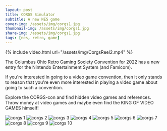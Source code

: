 ```yaml
---
layout: post
title: CORGS Simulator
subtitle: A new NES game
cover-img: /assets/img/corgs1.jpg
thumbnail-img: /assets/img/corgs1.jpg
share-img: /assets/img/corgs1.jpg
tags: [nes, retro, game]
---
```


{% include video.html url="/assets/img/CorgsReel2.mp4" %}


The Columbus Ohio Retro Gaming Society Convention for 2022 has a new entry for the Nintendo Entertainment System (and Famicom).

If you're interested in going to a video game convention, then it only stands to reason that you're even more interested in playing a video game about going to such a convention.

Explore the CORGS-con and find hidden video games and references. Throw money at video games and maybe even find the KING OF VIDEO GAMES himself!

![corgs 1](/assets/img/corgs1.jpg)
![corgs 2](/assets/img/corgsgames.jpg)
![corgs 3](/assets/img/corgsfamicom.jpg)
![corgs 4](/assets/img/corgsneslabel.jpg)
![corgs 5](/assets/img/corgsscreen1.jpg)
![corgs 6](/assets/img/corgsscreen2.jpg)
![corgs 7](/assets/img/corgsscreen3.jpg)
![corgs 8](/assets/img/corgsscreen4.jpg)
![corgs 9](/assets/img/corgsscreen5.jpg)
![corgs 10](/assets/img/corgsscreen6.jpg)

